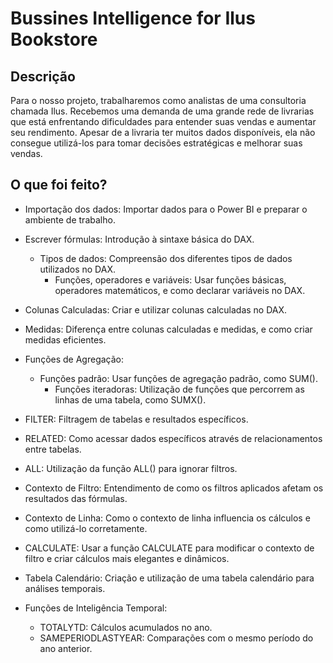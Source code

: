 # Bussines Intelligence for Ilus Bookstore

## Descrição

Para o nosso projeto, trabalharemos como analistas de uma consultoria chamada Ilus. Recebemos uma demanda de uma grande rede de livrarias que está enfrentando dificuldades para entender suas vendas e aumentar seu rendimento. Apesar de a livraria ter muitos dados disponíveis, ela não consegue utilizá-los para tomar decisões estratégicas e melhorar suas vendas.

## O que foi feito?

* Importação dos dados: Importar dados para o Power BI e preparar o ambiente de trabalho.
* Escrever fórmulas: Introdução à sintaxe básica do DAX.
    - Tipos de dados: Compreensão dos diferentes tipos de dados utilizados no DAX.
	  - Funções, operadores e variáveis: Usar funções básicas, operadores matemáticos, e como declarar variáveis no DAX.
* Colunas Calculadas: Criar e utilizar colunas calculadas no DAX.
* Medidas: Diferença entre colunas calculadas e medidas, e como criar medidas eficientes.
* Funções de Agregação:
    - Funções padrão: Usar funções de agregação padrão, como SUM().
	  - Funções iteradoras: Utilização de funções que percorrem as linhas de uma tabela, como SUMX().
* FILTER: Filtragem de tabelas e resultados específicos.
* RELATED: Como acessar dados específicos através de relacionamentos entre tabelas.
* ALL: Utilização da função ALL() para ignorar filtros.
* Contexto de Filtro: Entendimento de como os filtros aplicados afetam os resultados das fórmulas.
* Contexto de Linha: Como o contexto de linha influencia os cálculos e como utilizá-lo corretamente.
* CALCULATE: Usar a função CALCULATE para modificar o contexto de filtro e criar cálculos mais elegantes e dinâmicos.

* Tabela Calendário: Criação e utilização de uma tabela calendário para análises temporais.
* Funções de Inteligência Temporal:
  	- TOTALYTD: Cálculos acumulados no ano.
  	- SAMEPERIODLASTYEAR: Comparações com o mesmo período do ano anterior.
